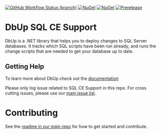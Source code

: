 [![GitHub Workflow Status (branch)](https://img.shields.io/github/workflow/status/DbUp/dbup-sqlce/CI/main)](https://github.com/DbUp/dbup-sqlce/actions/workflows/main.yml?query=branch%3Amain)
[![NuGet](https://img.shields.io/nuget/dt/dbup-sqlce.svg)](https://www.nuget.org/packages/dbup-sqlce)
[![NuGet](https://img.shields.io/nuget/v/dbup-sqlce.svg)](https://www.nuget.org/packages/dbup-sqlce)
[![Prerelease](https://img.shields.io/nuget/vpre/dbup-sqlce?color=orange&label=prerelease)](https://www.nuget.org/packages/dbup-sqlce)

# DbUp SQL CE Support
DbUp is a .NET library that helps you to deploy changes to SQL Server databases. It tracks which SQL scripts have been run already, and runs the change scripts that are needed to get your database up to date.

## Getting Help
To learn more about DbUp check out the [documentation](https://dbup.readthedocs.io/en/latest/)

Please only log issue related to SQL CE Support in this repo. For cross cutting issues, please use our [main issue list](https://github.com/DbUp/DbUp/issues).

# Contributing

See the [readme in our main repo](https://github.com/DbUp/DbUp/blob/master/README.md) for how to get started and contribute.